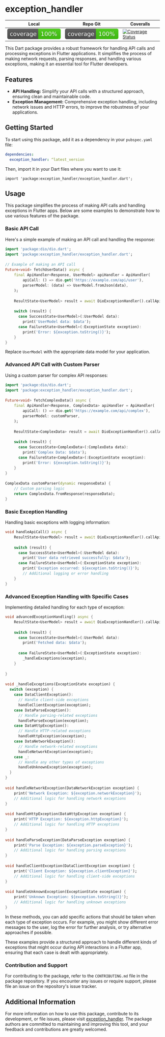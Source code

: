 # exception_handler

| Local                             | Repo Git                                                                                                            | Coveralls                                                                                                                                                                        |
| --------------------------------- | ------------------------------------------------------------------------------------------------------------------- | -------------------------------------------------------------------------------------------------------------------------------------------------------------------------------- |
| ![Coverage](./coverage_badge.svg) | ![Coverage](https://raw.githubusercontent.com/andgar2010/exception_handler/master/coverage_badge.svg?sanitize=true) | [![Coverage Status](https://coveralls.io/repos/github/andgar2010/exception_handler/badge.svg?branch=main)](https://coveralls.io/github/andgar2010/exception_handler?branch=main) |

This Dart package provides a robust framework for handling API calls and processing exceptions in Flutter applications.
It simplifies the process of making network requests, parsing responses, and handling various exceptions, making it an essential tool for Flutter developers.

## Features

- **API Handling:** Simplify your API calls with a structured approach, ensuring clean and maintainable code.
- **Exception Management:** Comprehensive exception handling, including network issues and HTTP errors, to improve the robustness of your applications.
<!-- - **Connectivity Plus Integration:** Utilize the Connectivity Plus package for reliable network status checking. -->
<!-- - **Custom Equatable Implementations:** Enhance the comparability of your objects with custom Equatable classes. -->

## Getting Started

To start using this package, add it as a dependency in your `pubspec.yaml` file:

```yaml
dependencies:
  exception_handler: ^latest_version
```

Then, import it in your Dart files where you want to use it:

```dartimport 'package:dio/dio.dart';
import 'package:exception_handler/exception_handler.dart';
```

## Usage

This package simplifies the process of making API calls and handling exceptions in Flutter apps.
Below are some examples to demonstrate how to use various features of the package.

### Basic API Call

Here's a simple example of making an API call and handling the response:

```dart
import 'package:dio/dio.dart';
import 'package:exception_handler/exception_handler.dart';

// Example of making an API call
Future<void> fetchUserData() async {
    final ApiHandler<Response, UserModel> apiHandler = ApiHandler(
        apiCall: () => dio.get('https://example.com/api/user'),
        parserModel: (data) => UserModel.fromJson(data),
    );

    ResultState<UserModel> result = await DioExceptionHandler().callApi(apiHandler);

    switch (result) {
      case SuccessState<UserModel>(:UserModel data):
        print('UserModel data: $data');
      case FailureState<UserModel>(:ExceptionState exception):
        print('Error: ${exception.toString()}');
    }
}
```

Replace `UserModel` with the appropriate data model for your application.

### Advanced API Call with Custom Parser

Using a custom parser for complex API responses:

```dart
import 'package:dio/dio.dart';
import 'package:exception_handler/exception_handler.dart';

Future<void> fetchComplexData() async {
    final ApiHandler<Response, ComplexData> apiHandler = ApiHandler(
        apiCall: () => dio.get('https://example.com/api/complex'),
        parserModel: customParser,
    );

    ResultState<ComplexData> result = await DioExceptionHandler().callApi(apiHandler);

    switch (result) {
      case SuccessState<ComplexData>(:ComplexData data):
        print('Complex Data: $data');
      case FailureState<ComplexData>(:ExceptionState exception):
        print('Error: ${exception.toString()}');
    }
}

ComplexData customParser(dynamic responseData) {
    // Custom parsing logic
    return ComplexData.fromResponse(responseData);
}
```

### Basic Exception Handling

Handling basic exceptions with logging information:

```dart
void handleApiCall() async {
    ResultState<UserModel> result = await DioExceptionHandler().callApi(apiHandler);

    switch (result) {
      case SuccessState<UserModel>(:UserModel data):
        print('User data retrieved successfully: $data');
      case FailureState<UserModel>(:ExceptionState exception):
        print('Exception occurred: ${exception.toString()}');
        // Additional logging or error handling
    }
}
```

### Advanced Exception Handling with Specific Cases

Implementing detailed handling for each type of exception:

```dart
void advancedExceptionHandling() async {
    ResultState<UserModel> result = await DioExceptionHandler().callApi(apiHandler);

    switch (result) {
      case SuccessState<UserModel>(:UserModel data):
        print('Fetched data: $data');

      case FailureState<UserModel>(:ExceptionState exception):
        _handleExceptions(exception);
    }

}

void _handleExceptions(ExceptionState exception) {
  switch (exception) {
    case DataClientException():
      // Handle client-side exceptions
      handleClientException(exception);
    case DataParseException():
      // Handle parsing-related exceptions
      handleParseException(exception);
    case DataHttpException():
      // Handle HTTP-related exceptions
      handleHttpException(exception);
    case DataNetworkException():
      // Handle network-related exceptions
      handleNetworkException(exception);
    case _:
      // Handle any other types of exceptions
      handleUnknownException(exception);
  }
}

void handleNetworkException(DataNetworkException exception) {
    print('Network Exception: ${exception.networkException}');
    // Additional logic for handling network exceptions
}

void handleHttpException(DataHttpException exception) {
    print('HTTP Exception: ${exception.httpException}');
    // Additional logic for handling HTTP exceptions
}

void handleParseException(DataParseException exception) {
    print('Parse Exception: ${exception.parseException}');
    // Additional logic for handling parsing exceptions
}

void handleClientException(DataClientException exception) {
    print('Client Exception: ${exception.clientException}');
    // Additional logic for handling client-side exceptions
}

void handleUnknownException(ExceptionState exception) {
    print('Unknown Exception: ${exception.toString()}');
    // Additional logic for handling unknown exceptions
}
```

In these methods, you can add specific actions that should be taken when each type of exception occurs.
For example, you might show different error messages to the user, log the error for further analysis, or try alternative approaches if possible.

These examples provide a structured approach to handle different kinds of exceptions that might occur during API interactions in a Flutter app, ensuring that each case is dealt with appropriately.

<!-- For more detailed and complex usage examples, please refer to the `/example` folder in this package. -->

### Contribution and Support

For contributing to the package, refer to the `CONTRIBUTING.md` file in the package repository. If you encounter any issues or require support, please file an issue on the repository's issue tracker.

## Additional Information

For more information on how to use this package, contribute to its development, or file issues, please visit [exception_handler](https://github.com/andgar2010/exception_handler). The package authors are committed to maintaining and improving this tool, and your feedback and contributions are greatly welcomed.
